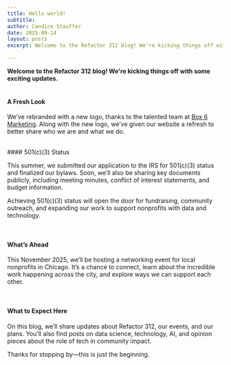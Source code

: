 ```yaml
---
title: Hello world!
subtitle: 
author: Candice Stauffer
date: 2025-09-14
layout: posts
excerpt: Welcome to the Refactor 312 blog! We're kicking things off with some exciting updates.

---
```

**Welcome to the Refactor 312 blog! We're kicking things off with some exciting updates.** <br><br>

#### A Fresh Look  
We’ve rebranded with a new logo, thanks to the talented team at [Box 6 Marketing](https://www.box6marketing.com/about-us/). Along with the new logo, we’ve given our website a refresh to better share who we are and what we do. 
 
<br>
#### 501(c)(3) Status  

This summer, we submitted our application to the IRS for 501(c)(3) status and finalized our bylaws. Soon, we’ll also be sharing key documents publicly, including meeting minutes, conflict of interest statements, and budget information.  

Achieving 501(c)(3) status will open the door for fundraising, community outreach, and expanding our work to support nonprofits with data and technology.  

<br>

#### What’s Ahead  
This November 2025, we’ll be hosting a networking event for local nonprofits in Chicago. It’s a chance to connect, learn about the incredible work happening across the city, and explore ways we can support each other.  

<br>

#### What to Expect Here  
On this blog, we’ll share updates about Refactor 312, our events, and our plans. You’ll also find posts on data science, technology, AI, and opinion pieces about the role of tech in community impact.  

Thanks for stopping by—this is just the beginning.  
